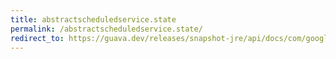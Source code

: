 ```yaml
---
title: abstractscheduledservice.state
permalink: /abstractscheduledservice.state/
redirect_to: https://guava.dev/releases/snapshot-jre/api/docs/com/google/common/util/concurrent/AbstractScheduledService.html#state--
---
```

